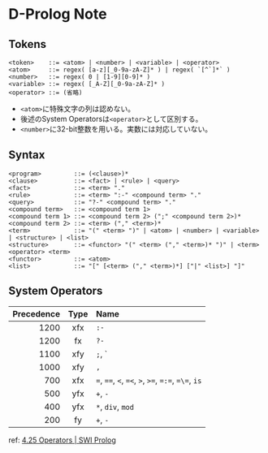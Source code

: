 # D-Prolog Note

## Tokens

```
<token>    ::= <atom> | <number> | <variable> | <operator>
<atom>     ::= regex( [a-z][_0-9a-zA-Z]* ) | regex( `[^`]*` )
<number>   ::= regex( 0 | [1-9][0-9]* )
<variable> ::= regex( [_A-Z][_0-9a-zA-Z]* )
<operator> ::= (省略)
```

- `<atom>`に特殊文字の列は認めない。
- 後述のSystem Operatorsは`<operator>`として区別する。
- `<number>`に32-bit整数を用いる。実数には対応していない。

## Syntax

```
<program>         ::= (<clause>)*
<clause>          ::= <fact> | <rule> | <query>
<fact>            ::= <term> "."
<rule>            ::= <term> ":-" <compound term> "."
<query>           ::= "?-" <compound term> "."
<compound term>   ::= <compound term 1>
<compound term 1> ::= <compound term 2> (";" <compound term 2>)*
<compound term 2> ::= <term> ("," <term>)*
<term>            ::= "(" <term> ")" | <atom> | <number> | <variable> | <structure> | <list>
<structure>       ::= <functor> "(" <term> ("," <term>)* ")" | <term> <operator> <term>
<functor>         ::= <atom>
<list>            ::= "[" [<term> ("," <term>)*] ["|" <list>] "]"
```

## System Operators

| Precedence | Type | Name |
| ---------: | :--: | :--- |
| 1200 | xfx | `:-` |
| 1200 | fx | `?-` |
| 1100 | xfy | `;`, `|` |
| 1000 | xfy | `,` |
| 700 | xfx | `=`, `==`, `<`, `=<`, `>`, `>=`, `=:=`, `=\=`, `is` |
| 500 | yfx | `+`, `-` |
| 400 | yfx | `*`, `div`, `mod` |
| 200 | fy | `+`, `-` |

ref: [4.25 Operators | SWI Prolog](http://www.swi-prolog.org/pldoc/man?section=operators)
